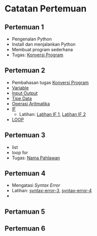 # Catatan Pertemuan

## Pertemuan 1
- Pengenalan Python
- Install dan menjalankan Python
- Membuat program sederhana
- Tugas: [Konversi Program](latihan/konversi-1.md)

## Pertemuan 2
- Pembahasan tugas [Konversi Program](latihan/konversi-1.md)
- [Variable](docs/06.-Variabel.md)
- [Input Output](docs/07.-Input-dan-Output.md)
- [Tipe Data](docs/08.-Tipe-Data.md)
- [Operasi Aritmatika](docs/09.-Operasi-Data.md)
- [IF](docs/10.-Pengambilan-Keputusan-IF.md)
  - Latihan: [Latihan IF 1](latihan/latihan-if-1.md), [Latihan IF 2](latihan/latihan-if-2.md)
- [LOOP](docs/11.-Pengulangan-Loop.md)

## Pertemuan 3
- list
- loop for
- Tugas: [Nama Pahlawan](latihan/nama-pahlawan-indonesia.md)

## Pertemuan 4
- Mengatasi _Syntax Error_
- Latihan: [syntax-error-3](latihan/syntax-error-3.md), [syntax-error-4](latihan/syntax-error-4.md)
- 

## Pertamuan 5

## Pertemuan 6